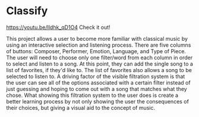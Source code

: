 # Classify
https://youtu.be/Ildhk_qD1O4 Check it out!  

This project allows a user to become more familiar with classical music by using an interactive selection and listening process. There are five columns of buttons: Composer, Performer, Emotion, Language, and Type of Piece. The user will need to choose only one filter/word from each column in order to select and listen to a song. At this point, they can add the single song to a list of favorites, if they'd like to. The list of favorites also allows a song to be selected to listen to. A driving factor of the visible filtration system is that the user can see all of the options associated with a certain filter instead of just guessing and hoping to come out with a song that matches what they chose. What showing this filtration system to the user does is create a better learning process by not only showing the user the consequences of their choices, but giving a visual aid to the concept of music.
